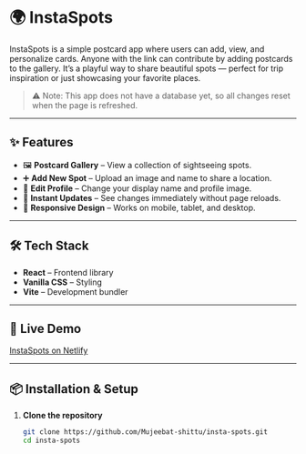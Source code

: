 # 🌍 InstaSpots

InstaSpots is a simple postcard app where users can add, view, and personalize cards. Anyone with the link can contribute by adding postcards to the gallery. It’s a playful way to share beautiful spots — perfect for trip inspiration or just showcasing your favorite places.

> ⚠️ Note: This app does not have a database yet, so all changes reset when the page is refreshed.

---

## ✨ Features

- 🖼 **Postcard Gallery** – View a collection of sightseeing spots.
- ➕ **Add New Spot** – Upload an image and name to share a location.
- 📝 **Edit Profile** – Change your display name and profile image.
- 🔄 **Instant Updates** – See changes immediately without page reloads.
- 📱 **Responsive Design** – Works on mobile, tablet, and desktop.

---

## 🛠 Tech Stack

- **React** – Frontend library
- **Vanilla CSS** – Styling
- **Vite** – Development bundler

---

## 🚀 Live Demo  
[InstaSpots on Netlify](https://insta-spots-react.netlify.app/)

---

## 📦 Installation & Setup

1. **Clone the repository**
   ```bash
   git clone https://github.com/Mujeebat-shittu/insta-spots.git
   cd insta-spots
